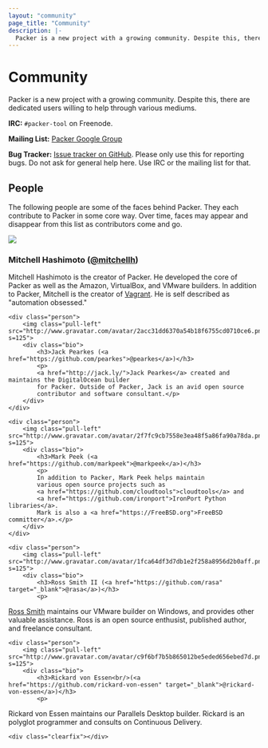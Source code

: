 ```yaml
---
layout: "community"
page_title: "Community"
description: |-
  Packer is a new project with a growing community. Despite this, there are dedicated users willing to help through various mediums.
---
```


# Community

Packer is a new project with a growing community. Despite this, there are
dedicated users willing to help through various mediums.

**IRC:**&nbsp;`#packer-tool` on Freenode.

**Mailing List:**&nbsp;[Packer Google Group](http://groups.google.com/group/packer-tool)

**Bug Tracker:**&nbsp;[Issue tracker on GitHub](https://github.com/mitchellh/packer/issues).
Please only use this for reporting bugs. Do not ask for general help here. Use IRC
or the mailing list for that.

## People

The following people are some of the faces behind Packer. They each contribute
to Packer in some core way. Over time, faces may appear and disappear from this
list as contributors come and go.

<div class="people">
	<div class="person">
		<img class="pull-left" src="http://www.gravatar.com/avatar/54079122b67de9677c1f93933ce8b63a.png?s=125">
		<div class="bio">
			<h3>Mitchell Hashimoto (<a href="https://github.com/mitchellh">@mitchellh</a>)</h3>
			<p>
			Mitchell Hashimoto is the creator of Packer. He developed the
			core of Packer as well as the Amazon, VirtualBox, and VMware
			builders. In addition to Packer, Mitchell is the creator of
			<a href="http://www.vagrantup.com">Vagrant</a>. He is self
			described as "automation obsessed."
			</p>
		</div>
	</div>

	<div class="person">
		<img class="pull-left" src="http://www.gravatar.com/avatar/2acc31dd6370a54b18f6755cd0710ce6.png?s=125">
		<div class="bio">
			<h3>Jack Pearkes (<a href="https://github.com/pearkes">@pearkes</a>)</h3>
			<p>
			<a href="http://jack.ly/">Jack Pearkes</a> created and maintains the DigitalOcean builder
			for Packer. Outside of Packer, Jack is an avid open source
			contributor and software consultant.</p>
		</div>
	</div>

	<div class="person">
		<img class="pull-left" src="http://www.gravatar.com/avatar/2f7fc9cb7558e3ea48f5a86fa90a78da.png?s=125">
		<div class="bio">
			<h3>Mark Peek (<a href="https://github.com/markpeek">@markpeek</a>)</h3>
			<p>
			In addition to Packer, Mark Peek helps maintain
			various open source projects such as
			<a href="https://github.com/cloudtools">cloudtools</a> and
			<a href="https://github.com/ironport">IronPort Python libraries</a>.
			Mark is also a <a href="https://FreeBSD.org">FreeBSD committer</a>.</p>
		</div>
	</div>

	<div class="person">
		<img class="pull-left" src="http://www.gravatar.com/avatar/1fca64df3d7db1e2f258a8956d2b0aff.png?s=125">
		<div class="bio">
			<h3>Ross Smith II (<a href="https://github.com/rasa" target="_blank">@rasa</a>)</h3>
			<p>
<a href="http://smithii.com/" target="_blank">Ross Smith</a> maintains our VMware builder on Windows, and provides other valuable assistance.
Ross is an open source enthusist, published author, and freelance consultant.</p>
		</div>
	</div>

	<div class="person">
		<img class="pull-left" src="http://www.gravatar.com/avatar/c9f6bf7b5b865012be5eded656ebed7d.png?s=125">
		<div class="bio">
			<h3>Rickard von Essen<br/>(<a href="https://github.com/rickard-von-essen" target="_blank">@rickard-von-essen</a>)</h3>
			<p>
Rickard von Essen maintains our Parallels Desktop builder. Rickard is an polyglot programmer and consults on Continuous Delivery.</p>
		</div>
	</div>

	<div class="clearfix"></div>
</div>
